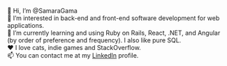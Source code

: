 👋 Hi, I’m @SamaraGama  
👀 I’m interested in back-end and front-end software development for web applications.  
🌱 I’m currently learning and using Ruby on Rails, React, .NET, and Angular (by order of preference and frequency). I also like pure SQL.  
:heart: I love cats, indie games and StackOverflow.  
📫 You can contact me at my [LinkedIn](https://www.linkedin.com/in/samara-gama/) profile.  
